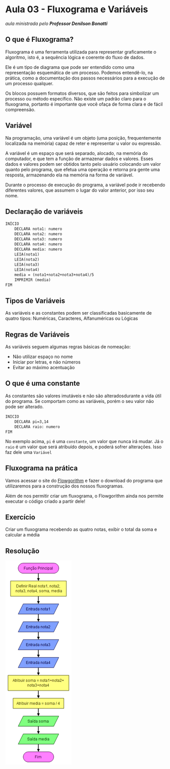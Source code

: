 # Aula 03 - Fluxograma e Variáveis

_aula ministrada pelo **Professor Denilson Bonatti**_
## O que é Fluxograma?

Fluxograma é uma ferramenta utilizada para representar graficamente o algoritmo, isto é, a sequência lógica e coerente do fluxo de dados.

Ele é um tipo de diagrama que pode ser entendido como uma representação esquemática de um processo. Podemos entendê-lo, na prática, como a documentação dos passos necessários para a execução de um processo qualquer.

Os blocos possuem formatos diversos, que são feitos para simbolizar um processo ou método específico. Não existe um padrão claro para o fluxograma, portanto é importante que você ofaça de forma clara e de fácil compreensão.

## Variável

Na programação, uma variável é um objeto (uma posição, frequentemente localizada na memória) capaz de reter e representar u valor ou expressão.

A variável é um espaço que será separado, alocado, na memória do computador, e que tem a função de armazenar dados e valores. Esses dados e valores podem ser obtidos tanto pelo usuário colocando um valor quanto pelo programa, que efetua uma operação e retorna pra gente uma resposta, armazenando ela na memória na forma de variável.

Durante o processo de execução do programa, a variável pode ir recebendo diferentes valores, que assumem o lugar do valor anterior, por isso seu nome.

## Declaração de variáveis

```
INÍCIO
    DECLARA nota1: numero
    DECLARA nota2: numero
    DECLARA nota3: numero
    DECLARA nota4: numero
    DECLARA media: numero
    LEIA(nota1)
    LEIA(nota2)
    LEIA(nota3)
    LEIA(nota4)
    media = (nota1+nota2+nota3+nota4)/5
    IMPRIMIR (media)
FIM
```

## Tipos de Variáveis

As variáveis e as constantes podem ser classificadas basicamente de quatro tipos: Numéricas, Caracteres, Alfanuméricas ou Lógicas

## Regras de Variáveis

As variáveis seguem algumas regras básicas de nomeação:

* Não utilizar espaço no nome
* Iniciar por letras, e não números
* Evitar ao máximo acentuação

## O que é uma constante

As constantes são valores imutáveis e não são alteradosdurante a vida útil do programa. Se comportam como as variáveis, porém o seu valor não pode ser alterado.

```
INICIO
    DECLARA pi=3,14
    DECLARA raio: numero
FIM
```
No exemplo acima, `pi` é uma `constante`, um valor que nunca irá mudar. Já o `raio` é um valor que será atribuído depois, e poderá sofrer alterações. Isso faz dele uma `Variável`

## Fluxograma na prática

Vamos acessar o site do [Flowgorithm](http://www.flowgorithm.org) e fazer o download do programa que utilizaremos para a construção dos nossos fluxogramas.

Além de nos permitir criar um fluxograma, o Flowgorithm ainda nos permite executar o código criado a partir dele!

## Exercício

Criar um fluxograma recebendo as quatro notas, exibir o total da soma e calcular a média

## Resolução

![solucaodaatividade](https://github.com/Davi-Perdigao/Santander_FullStack_Developer/blob/main/Introdu%C3%A7%C3%A3o%20-%20L%C3%B3gica%20de%20Programa%C3%A7%C3%A3o/Imagens/fluxograma_soma_medias.png)
